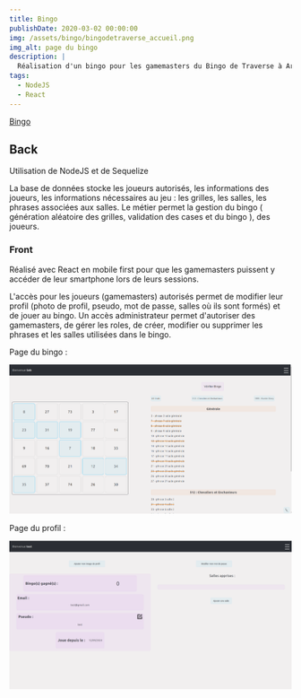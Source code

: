 ```yaml
---
title: Bingo
publishDate: 2020-03-02 00:00:00
img: /assets/bingo/bingodetraverse_accueil.png
img_alt: page du bingo
description: |
  Réalisation d'un bingo pour les gamemasters du Bingo de Traverse à Arras
tags:
  - NodeJS
  - React
---
```


[Bingo](https://bingodetraverse.webvibebuilder.fr/)

## Back

Utilisation de NodeJS et de Sequelize

La base de données stocke les joueurs autorisés, les informations des joueurs, les informations nécessaires au jeu : les grilles, les salles, les phrases associées aux salles.
Le métier permet la gestion du bingo ( génération aléatoire des grilles, validation des cases et du bingo ), des joueurs.

### Front

Réalisé avec React en mobile first pour que les gamemasters puissent y accéder de leur smartphone lors de leurs sessions.

L'accès pour les joueurs (gamemasters) autorisés permet de modifier leur profil (photo de profil, pseudo, mot de passe, salles où ils sont formés) et de jouer au bingo.
Un accès administrateur permet d'autoriser des gamemasters, de gérer les roles, de créer, modifier ou supprimer les phrases et les salles utilisées dans le bingo.

Page du bingo :

![bingoAccueil](/assets/bingo/bingodetraverse.png#thumbnail)

Page du profil :

![bingoProfil](/assets/bingo/bingodetraverse_profil.png#thumbnail)


